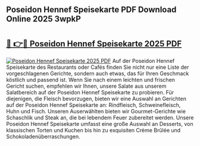 ## Poseidon Hennef Speisekarte PDF Download Online 2025 3wpkP

# <h2><a href="http://gccd8o.nevu.top/?p=Poseidon+Hennef+Speisekarte">🔗 👉🔴 Poseidon Hennef Speisekarte 2025 PDF</a></h2>

[![Poseidon Hennef Speisekarte 2025 PDF](https://i.imgur.com/dBaPXMq.png)](http://gccd8o.nevu.top/?p=Poseidon+Hennef+Speisekarte)
Auf der Poseidon Hennef Speisekarte des Restaurants oder Cafés finden Sie nicht nur eine Liste der vorgeschlagenen Gerichte, sondern auch etwas, das für Ihren Geschmack köstlich und passend ist. Wenn Sie nach einem leichten und frischen Gericht suchen, empfehlen wir Ihnen, unsere Salate aus unserem Salatbereich auf der Poseidon Hennef Speisekarte zu probieren. Für diejenigen, die Fleisch bevorzugen, bieten wir eine Auswahl an Gerichten auf der Poseidon Hennef Speisekarte an: Rindfleisch, Schweinefleisch, Huhn und Fisch. Unseren Auserwählten bieten wir Gourmet-Gerichte wie Schaschlik und Steak an, die bei lebendem Feuer zubereitet werden. Unsere Poseidon Hennef Speisekarte umfasst eine große Auswahl an Desserts, von klassischen Torten und Kuchen bis hin zu exquisiten Crème Brûlée und Schokoladenüberraschungen.
